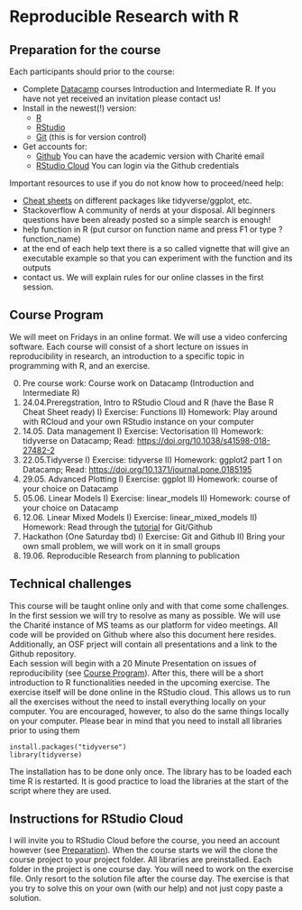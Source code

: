 # Reproducible Research with R

## Preparation for the course

Each participants should prior to the course:

* Complete [Datacamp](https://learn.datacamp.com/) courses Introduction and Intermediate R. If you have not yet received an invitation please contact us!
* Install in the newest(!) version:  
  + [R](https://cran.r-project.org/)
  + [RStudio](https://rstudio.com/products/rstudio/download/)  
  + [Git](https://git-scm.com/) (this is for version control)
* Get accounts for:
  + [Github](https://github.com/) You can have the academic version with Charité email
  + [RStudio Cloud](https://rstudio.cloud) You can login via the Github credentials  

Important resources to use if you do not know how to proceed/need help:

* [Cheat sheets](https://rstudio.com/resources/cheatsheets/) on different packages like tidyverse/ggplot, etc. 
* Stackoverflow A community of nerds at your disposal. All beginners questions have been already posted so a simple search is enough!
* help function in R (put cursor on function name and press F1 or type ?function_name)
* at the end of each help text there is a so called vignette that will give an executable example so that you can experiment with the function and its outputs
* contact us. We will explain rules for our online classes in the first session.

## Course Program

We will meet on Fridays in an online format.  We will use a video confercing software. Each course will consist of a short lecture on issues in reproducibility in research, an introduction to a specific topic in programming with R, and an exercise.

0. Pre course work: Course work on Datacamp (Introduction and Intermediate R)
1. 24.04.Preregstration, Intro to RStudio Cloud and R (have the Base R Cheat Sheet ready)
 I) Exercise: Functions
 II) Homework: Play around with RCloud and your own RStudio instance on your computer
2. 14.05. Data management
 I) Exercise: Vectorisation
 II) Homework: tidyverse on Datacamp; Read: https://doi.org/10.1038/s41598-018-27482-2
3. 22.05.Tidyverse
 I) Exercise: tidyverse
 II) Homework: ggplot2 part 1 on Datacamp; Read: https://doi.org/10.1371/journal.pone.0185195
4. 29.05. Advanced Plotting
 I) Exercise: ggplot
 II) Homework: course of your choice on Datacamp
5. 05.06. Linear Models
 I) Exercise: linear_models
 II) Homework: course of your choice on Datacamp
6. 12.06. Linear Mixed Models
 I) Exercise: linear_mixed_models
 II) Homework: Read through the [tutorial](https://doi.org/10.1177/2515245918754826) for Git/Github
7. Hackathon (One Saturday tbd)
  I) Exercise: Git and Github
  II) Bring your own small problem, we will work on it in small groups
8. 19.06. Reproducible Research from planning to publication

## Technical challenges

This course will be taught online only and with that come some challenges. In the first session we will try to resolve as many as possible. We will use the Charité instance of MS teams as our platform for video meetings. All code will be provided on Github where also this document here resides. Additionally, an OSF prject will contain all presentations and a link to the Github repository.  
Each session will begin with a 20 Minute Presentation on issues of reproducibility (see [Course Program](#Course-Program)). After this, there will be a short introduction to R functionalities needed in the upcoming exercise. The exercise itself will be done online in the RStudio cloud. This allows us to run all the exercises without the need to install everything locally on your computer. You are encouraged, however, to also do the same things locally on your computer. Please bear in mind that you need to install all libraries prior to using them


    install.packages("tidyverse")
    library(tidyverse)

The installation has to be done only once. The library has to be loaded each time R is restarted.
It is good practice to load the libraries at the start of the script where they are used.

## Instructions for RStudio Cloud

I will invite you to RStudio Cloud before the course, you need an account however (see [Preparation](#Preparation-for-the-course)). When the course starts we will the clone the course project to your project folder. All libraries are preinstalled. Each folder in the project is one course day. You will need to work on the exercise file. Only resort to the solution file after the course day. The exercise is that you try to solve this on your own (with our help) and not just copy paste a solution.






